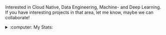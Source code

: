 Interested in Cloud Native, Data Engineering, Machine- and Deep Learning.
If you have interesting projects in that area, let me know, maybe we can collaborate!

<!---
RaphSku/RaphSku is a ✨ special ✨ repository because its `README.md` (this file) appears on your GitHub profile.
You can click the Preview link to take a look at your changes.
--->

<details>
  <summary>:computer: My Stats:</summary>
  
  [![Top Langs](https://github-readme-stats.vercel.app/api/top-langs/?username=raphsku&layout=compact&theme=tokyonight)](https://github.com/RaphSku/github-readme-stats)
  
</details>
